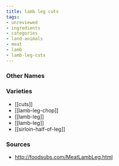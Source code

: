 ```yaml
---
title: lamb leg cuts
tags:
- unreviewed
- ingredients
- categories
- land-animals
- meat
- lamb
- lamb-leg-cuts
---
```



### Other Names


### Varieties

* [[cuts]]
* [[lamb-leg-chop]]
* [[lamb-leg]]
* [[lamb-leg]]
* [[sirloin-half-of-leg]]

### Sources
* http://foodsubs.com/MeatLambLeg.html

